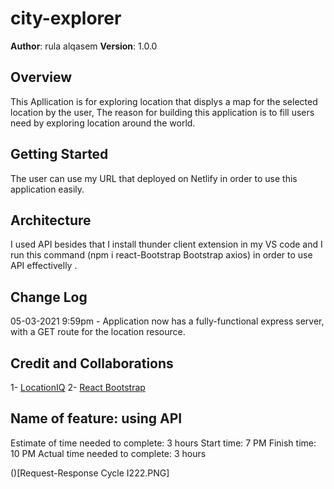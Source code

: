# city-explorer

**Author**: rula alqasem
**Version**: 1.0.0
## Overview
This Apllication is for exploring location that displys a map for the selected location by the user, The reason for building this application is to fill users need by exploring location around the world.
## Getting Started
The user can use my URL that deployed on Netlify in order to use this application easily.
## Architecture
I used API besides that I install thunder client extension in my VS code and I run this command (npm i react-Bootstrap Bootstrap axios) in order to use API effectivelly .
## Change Log
05-03-2021 9:59pm - Application now has a fully-functional express server, with a GET route for the location resource.
## Credit and Collaborations
1- [LocationIQ](https://locationiq.com/)
2- [React Bootstrap](https://react-bootstrap.github.io/)
## Name of feature: using API
Estimate of time needed to complete: 3 hours
Start time: 7 PM
Finish time: 10 PM
Actual time needed to complete: 3 hours

()[Request-Response Cycle I222.PNG]
